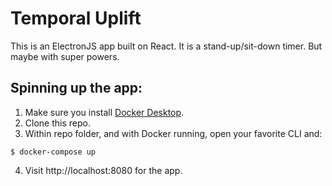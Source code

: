 # Temporal Uplift
This is an ElectronJS app built on React. It is a stand-up/sit-down timer. But maybe with super powers.

## Spinning up the app:

1. Make sure you install [Docker Desktop](https://www.docker.com/products/docker-desktop).
2. Clone this repo.
3. Within repo folder, and with Docker running, open your favorite CLI and:
```
$ docker-compose up
```
4. Visit http://localhost:8080 for the app.
